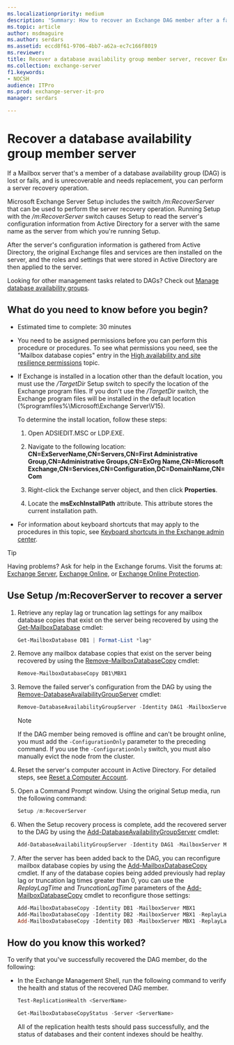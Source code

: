 ```yaml
---
ms.localizationpriority: medium
description: 'Summary: How to recover an Exchange DAG member after a failure in Exchange Server 2016 and Exchange Server 2019.'
ms.topic: article
author: msdmaguire
ms.author: serdars
ms.assetid: eccd8f61-9706-4bb7-a62a-ec7c166f8019
ms.reviewer:
title: Recover a database availability group member server, recover Exchange DAG member, Exchange DAG server recovery, DAG server recovery, Exchange DAG failover
ms.collection: exchange-server
f1.keywords:
- NOCSH
audience: ITPro
ms.prod: exchange-server-it-pro
manager: serdars

---
```


# Recover a database availability group member server

If a Mailbox server that's a member of a database availability group (DAG) is lost or fails, and is unrecoverable and needs replacement, you can perform a server recovery operation.

Microsoft Exchange Server Setup includes the switch _/m:RecoverServer_ that can be used to perform the server recovery operation. Running Setup with the _/m:RecoverServer_ switch causes Setup to read the server's configuration information from Active Directory for a server with the same name as the server from which you're running Setup.

After the server's configuration information is gathered from Active Directory, the original Exchange files and services are then installed on the server, and the roles and settings that were stored in Active Directory are then applied to the server.

Looking for other management tasks related to DAGs? Check out [Manage database availability groups](../manage-ha/manage-dags.md).

## What do you need to know before you begin?

- Estimated time to complete: 30 minutes

- You need to be assigned permissions before you can perform this procedure or procedures. To see what permissions you need, see the "Mailbox database copies" entry in the [High availability and site resilience permissions](../../permissions/feature-permissions/ha-permissions.md) topic.

- If Exchange is installed in a location other than the default location, you must use the _/TargetDir_ Setup switch to specify the location of the Exchange program files. If you don't use the _/TargetDir_ switch, the Exchange program files will be installed in the default location (%programfiles%\Microsoft\Exchange Server\V15).

  To determine the install location, follow these steps:

  1. Open ADSIEDIT.MSC or LDP.EXE.

  2. Navigate to the following location: **CN=ExServerName,CN=Servers,CN=First Administrative Group,CN=Administrative Groups,CN=ExOrg Name,CN=Microsoft Exchange,CN=Services,CN=Configuration,DC=DomainName,CN=Com**

  3. Right-click the Exchange server object, and then click **Properties**.

  4. Locate the **msExchInstallPath** attribute. This attribute stores the current installation path.

- For information about keyboard shortcuts that may apply to the procedures in this topic, see [Keyboard shortcuts in the Exchange admin center](../../about-documentation/exchange-admin-center-keyboard-shortcuts.md).

> [!TIP]
> Having problems? Ask for help in the Exchange forums. Visit the forums at: [Exchange Server](https://social.technet.microsoft.com/forums/office/home?category=exchangeserver), [Exchange Online](https://social.technet.microsoft.com/forums/msonline/home?forum=onlineservicesexchange), or [Exchange Online Protection](https://social.technet.microsoft.com/forums/forefront/home?forum=FOPE).

## Use Setup /m:RecoverServer to recover a server

1. Retrieve any replay lag or truncation lag settings for any mailbox database copies that exist on the server being recovered by using the [Get-MailboxDatabase](/powershell/module/exchange/get-mailboxdatabase) cmdlet:

   ```powershell
   Get-MailboxDatabase DB1 | Format-List *lag*
   ```

2. Remove any mailbox database copies that exist on the server being recovered by using the [Remove-MailboxDatabaseCopy](/powershell/module/exchange/remove-mailboxdatabasecopy) cmdlet:

   ```powershell
   Remove-MailboxDatabaseCopy DB1\MBX1
   ```

3. Remove the failed server's configuration from the DAG by using the [Remove-DatabaseAvailabilityGroupServer](/powershell/module/exchange/remove-databaseavailabilitygroupserver) cmdlet:

   ```powershell
   Remove-DatabaseAvailabilityGroupServer -Identity DAG1 -MailboxServer MBX1
   ```

   > [!NOTE]
   > If the DAG member being removed is offline and can't be brought online, you must add the `-ConfigurationOnly` parameter to the preceding command. If you use the `-ConfigurationOnly` switch, you must also manually evict the node from the cluster.

4. Reset the server's computer account in Active Directory. For detailed steps, see [Reset a Computer Account](/previous-versions/windows/it-pro/windows-server-2008-R2-and-2008/cc753596(v=ws.11)).

5. Open a Command Prompt window. Using the original Setup media, run the following command:

   ```powershell
   Setup /m:RecoverServer
   ```

6. When the Setup recovery process is complete, add the recovered server to the DAG by using the [Add-DatabaseAvailabilityGroupServer](/powershell/module/exchange/add-databaseavailabilitygroupserver) cmdlet:

   ```powershell
   Add-DatabaseAvailabilityGroupServer -Identity DAG1 -MailboxServer MBX1
   ```

7. After the server has been added back to the DAG, you can reconfigure mailbox database copies by using the [Add-MailboxDatabaseCopy](/powershell/module/exchange/add-mailboxdatabasecopy) cmdlet. If any of the database copies being added previously had replay lag or truncation lag times greater than 0, you can use the _ReplayLagTime_ and _TruncationLagTime_ parameters of the [Add-MailboxDatabaseCopy](/powershell/module/exchange/add-mailboxdatabasecopy) cmdlet to reconfigure those settings:

   ```powershell
   Add-MailboxDatabaseCopy -Identity DB1 -MailboxServer MBX1
   Add-MailboxDatabaseCopy -Identity DB2 -MailboxServer MBX1 -ReplayLagTime 3.00:00:00
   Add-MailboxDatabaseCopy -Identity DB3 -MailboxServer MBX1 -ReplayLagTime 3.00:00:00 -TruncationLagTime 3.00:00:00
   ```

## How do you know this worked?

To verify that you've successfully recovered the DAG member, do the following:

- In the Exchange Management Shell, run the following command to verify the health and status of the recovered DAG member.

  ```powershell
  Test-ReplicationHealth <ServerName>
  ```

  ```powershell
  Get-MailboxDatabaseCopyStatus -Server <ServerName>
  ```

  All of the replication health tests should pass successfully, and the status of databases and their content indexes should be healthy.